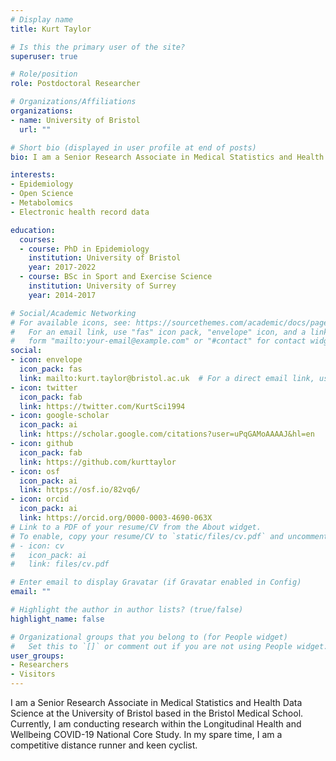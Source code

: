 ```yaml
---
# Display name
title: Kurt Taylor

# Is this the primary user of the site?
superuser: true

# Role/position
role: Postdoctoral Researcher

# Organizations/Affiliations
organizations:
- name: University of Bristol
  url: ""

# Short bio (displayed in user profile at end of posts)
bio: I am a Senior Research Associate in Medical Statistics and Health Data Science conducting research using electronic health data.

interests:
- Epidemiology
- Open Science
- Metabolomics
- Electronic health record data

education:
  courses:
  - course: PhD in Epidemiology
    institution: University of Bristol
    year: 2017-2022
  - course: BSc in Sport and Exercise Science
    institution: University of Surrey
    year: 2014-2017

# Social/Academic Networking
# For available icons, see: https://sourcethemes.com/academic/docs/page-builder/#icons
#   For an email link, use "fas" icon pack, "envelope" icon, and a link in the
#   form "mailto:your-email@example.com" or "#contact" for contact widget.
social:
- icon: envelope
  icon_pack: fas
  link: mailto:kurt.taylor@bristol.ac.uk  # For a direct email link, use "mailto:test@example.org".
- icon: twitter
  icon_pack: fab
  link: https://twitter.com/KurtSci1994
- icon: google-scholar
  icon_pack: ai
  link: https://scholar.google.com/citations?user=uPqGAMoAAAAJ&hl=en
- icon: github
  icon_pack: fab
  link: https://github.com/kurttaylor
- icon: osf
  icon_pack: ai
  link: https://osf.io/82vq6/
- icon: orcid
  icon_pack: ai
  link: https://orcid.org/0000-0003-4690-063X
# Link to a PDF of your resume/CV from the About widget.
# To enable, copy your resume/CV to `static/files/cv.pdf` and uncomment the lines below.
# - icon: cv
#   icon_pack: ai
#   link: files/cv.pdf

# Enter email to display Gravatar (if Gravatar enabled in Config)
email: ""

# Highlight the author in author lists? (true/false)
highlight_name: false

# Organizational groups that you belong to (for People widget)
#   Set this to `[]` or comment out if you are not using People widget.
user_groups:
- Researchers
- Visitors
---
```


I am a Senior Research Associate in Medical Statistics and Health Data Science at the University of Bristol based in the Bristol Medical School. Currently, I am conducting research within the Longitudinal Health and Wellbeing COVID-19 National Core Study. In my spare time, I am a competitive distance runner and keen cyclist.
